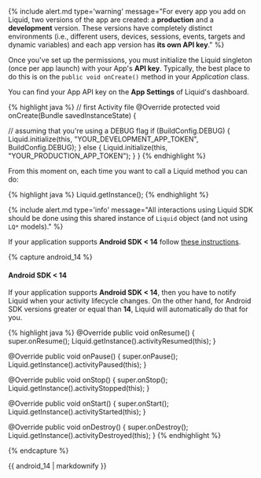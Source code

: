 
{% include alert.md type='warning' message="For every app you add on Liquid, two versions of the app are created: a **production** and a **development** version. These versions have completely distinct environments (i.e., different users, devices, sessions, events, targets and dynamic variables) and each app version has **its own API key**." %}

Once you've set up the permissions, you must initialize the Liquid singleton (once per app launch) with your App's **API key**. Typically, the best place to do this is on the `public void onCreate()` method in your *Application* class.

You can find your App API key on the <span class='fa fa-cog'></span> **App Settings** of Liquid's dashboard.

{% highlight java %}
// first Activity file
@Override
protected void onCreate(Bundle savedInstanceState) {

  // assuming that you're using a DEBUG flag
  if (BuildConfig.DEBUG) {
    Liquid.initialize(this, "YOUR_DEVELOPMENT_APP_TOKEN", BuildConfig.DEBUG);
  } else {
    Liquid.initialize(this, "YOUR_PRODUCTION_APP_TOKEN");
  }
}
{% endhighlight %}

From this moment on, each time you want to call a Liquid method you can do:

{% highlight java %}
Liquid.getInstance();
{% endhighlight %}

{% include alert.md type='info' message="All interactions using Liquid SDK should be done using this shared instance of `Liquid` object (and not using `LQ*` models)." %}

<div class='alert alert-warning alert-simple'><span class='fa fa-exclamation-triangle'></span> If your application supports <strong>Android SDK < 14</strong> follow <a href='#android-14' data-toggle='collapse'>these instructions</a>.</div>

{% capture android_14 %}

#### Android SDK < 14

If your application supports **Android SDK < 14**, then you have to notify Liquid when your activity lifecycle changes. On the other hand, for Android SDK versions greater or equal than **14**, Liquid will automatically do that for you.

{% highlight java %}
@Override
public void onResume() {
  super.onResume();
  Liquid.getInstance().activityResumed(this);
}

@Override
public void onPause() {
  super.onPause();
  Liquid.getInstance().activityPaused(this);
}

@Override
public void onStop() {
  super.onStop();
  Liquid.getInstance().activityStopped(this);
}

@Override
public void onStart() {
  super.onStart();
  Liquid.getInstance().activityStarted(this);
}

@Override
public void onDestroy() {
  super.onDestroy();
  Liquid.getInstance().activityDestroyed(this);
}
{% endhighlight %}

{% endcapture %}

<div id='android-14' class='collapse'>{{ android_14 | markdownify }}</div>
